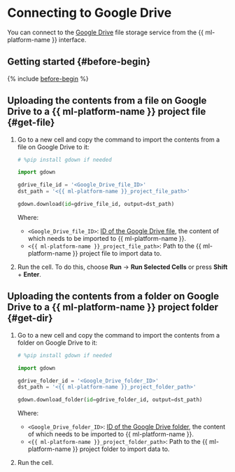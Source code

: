 # Connecting to Google Drive

You can connect to the [Google Drive](https://drive.google.com) file storage service from the {{ ml-platform-name }} interface.

## Getting started {#before-begin}

{% include [before-begin](../../../_includes/datasphere/ui-before-begin.md) %}

## Uploading the contents from a file on Google Drive to a {{ ml-platform-name }} project file {#get-file}

1. Go to a new cell and copy the command to import the contents from a file on Google Drive to it:

   ```python
   # %pip install gdown if needed

   import gdown

   gdrive_file_id = '<Google_Drive_file_ID>'
   dst_path = '<{{ ml-platform-name }}_project_file_path>'

   gdown.download(id=gdrive_file_id, output=dst_path)
   ```

   Where:

   * `<Google_Drive_file_ID>`: [ID of the Google Drive file](https://developers.google.com/drive/api/guides/about-files?hl=en#file_characteristics), the content of which needs to be imported to {{ ml-platform-name }}.
   * `<{{ ml-platform-name }}_project_file_path>`: Path to the {{ ml-platform-name }} project file to import data to.

1. Run the cell. To do this, choose **Run** → **Run Selected Cells** or press **Shift** + **Enter**.

## Uploading the contents from a folder on Google Drive to a {{ ml-platform-name }} project folder {#get-dir}

1. Go to a new cell and copy the command to import the contents from a folder on Google Drive to it:

   ```python
   # %pip install gdown if needed

   import gdown

   gdrive_folder_id = '<Google_Drive_folder_ID>'
   dst_path = '<{{ ml-platform-name }}_project_folder_path>'

   gdown.download_folder(id=gdrive_folder_id, output=dst_path)
   ```

   Where:

   * `<Google_Drive_folder_ID>`: [ID of the Google Drive folder](https://developers.google.com/drive/api/guides/about-files?hl=en#file_characteristics), the content of which needs to be imported to {{ ml-platform-name }}.
   * `<{{ ml-platform-name }}_project_folder_path>`: Path to the {{ ml-platform-name }} project folder to import data to.

1. Run the cell.